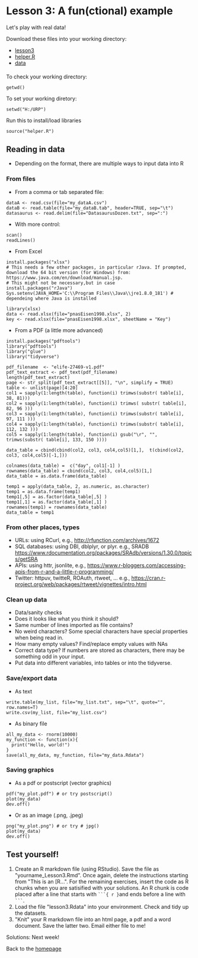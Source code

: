 # Lesson 3: A fun(ctional) example
Let's play with real data!

Download these files into your working directory: 
- [lesson3](../data/lesson3.Rdata) 
- [helper.R](../data/helper.R)
- [data](../data/my_data.zip)

####  
To check your working directory:
```
getwd()
```
To set your working diretory: 
```
setwd("H:/URP")
```
Run this to install/load libraries
```
source("helper.R") 
```


## Reading in data
- Depending on the format, there are multiple ways to input data into R 
### From files
- From a comma or tab separated file:
```
dataA <- read.csv(file="my_dataA.csv")
dataB <- read.table(file="my_dataB.tab", header=TRUE, sep="\t")
datasaurus <- read.delim(file="DatasaurusDozen.txt", sep=":")
```
- With more control: 
```
scan()
readLines()
```
- From Excel 
```
install.packages("xlsx") 
# This needs a few other packages, in particular rJava. If prompted, download the 64 bit version (for Windows) from: https://www.java.com/en/download/manual.jsp. 
# This might not be necessary,but in case
install.packages("rJava") 
Sys.setenv(JAVA_HOME='C:\\Program Files\\Java\\jre1.8.0_181') # dependeing where Java is installed 

library(xlsx) 
data <- read.xlsx(file="pnasEisen1998.xlsx", 2)
key <- read.xlsx(file="pnasEisen1998.xlsx", sheetName = "Key")
```
- From a PDF (a little more advanced)
```
install.packages("pdftools")
library("pdftools")
library("glue")
library("tidyverse")

pdf_filename  <- "elife-27469-v1.pdf"
pdf_text_extract <- pdf_text(pdf_filename)
length(pdf_text_extract)
page <- str_split(pdf_text_extract[[5]], "\n", simplify = TRUE) 
table <- unlist(page)[4:20]
col1 = sapply(1:length(table), function(i) trimws(substr( table[i], 38, 81)))
col2 = sapply(1:length(table), function(i) trimws( substr( table[i], 82, 96 )))
col3 = sapply(1:length(table), function(i) trimws(substr( table[i], 97, 111 )))
col4 = sapply(1:length(table), function(i) trimws(substr( table[i], 112, 132 )))
col5 = sapply(1:length(table), function(i) gsub("\r", "", trimws(substr( table[i], 133, 150 ))))

data_table = cbind(cbind(col2, col3, col4,col5)[1,],  t(cbind(col2, col3, col4,col5)[-1,]))

colnames(data_table) =  c("day", col1[-1] )
rownames(data_table) = cbind(col2, col3, col4,col5)[1,]
data_table = as.data.frame(data_table)

temp1 = apply(data_table, 2, as.numeric, as.character)
temp1 = as.data.frame(temp1)
temp1[,5] = as.factor(data_table[,5] )
temp1[,1] = as.factor(data_table[,1] )
rownames(temp1) = rownames(data_table)
data_table = temp1
``` 
### From other places, types  
- URLs: using RCurl, e.g., http://rfunction.com/archives/1672 
- SQL databases: using DBI, dblplyr, or plyr. e.g., SRADB https://www.rdocumentation.org/packages/SRAdb/versions/1.30.0/topics/getSRA 
- APIs: using httr, jsonlite, e.g., https://www.r-bloggers.com/accessing-apis-from-r-and-a-little-r-programming/ 
- Twitter: httpuv, twitteR, ROAuth, rtweet, ... e.g., https://cran.r-project.org/web/packages/rtweet/vignettes/intro.html


### Clean up data
- Data/sanity checks
- Does it looks like what you think it should? 
- Same number of lines imported as file contains? 
- No weird characters? Some special characters have special properties when being read in. 
- How many empty values? Find/replace empty values with NAs 
- Correct data type? If numbers are stored as characters, there may be something odd in your input. 
- Put data into different variables, into tables or into the tidyverse. 

### Save/export data
- As text 
```
write.table(my_list, file="my_list.txt", sep="\t", quote="", row.names=T)
write.csv(my_list, file="my_list.csv")
```
- As binary file
```
all_my_data <- rnorm(10000) 
my_function <- function(x){ 
  print("Hello, world!") 
}
save(all_my_data, my_function, file="my_data.Rdata")
```
### Saving graphics 
- As a pdf or postscript (vector graphics) 
```
pdf("my_plot.pdf") # or try postscript()  
plot(my_data)
dev.off() 
```
- Or as an image (.png, .jpeg)
```
png("my_plot.png") # or try # jpg() 
plot(my_data)
dev.off() 
```



## Test yourself! 
1. Create an R markdown file (using RStudio). Save the file as "yourname_Lesson3.Rmd". Once again, delete the instructions starting from "This is an [R...". For the remaining exercises, insert the code as R chunks when you are satisified with your solutions. An R chunk is code placed  after a line that starts with ` ```{ r } `and ends before a line with ` ``` `.  
2. Load the file "lesson3.Rdata" into your environment. Check and tidy up the datasets.
3. "Knit" your R markdown file into an html page, a pdf and a word document. Save the latter two. Email either file to me! 
 
Solutions: Next week!

Back to the [homepage](../README.md)
